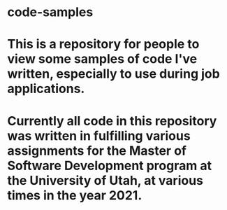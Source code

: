 # code-samples

# This is a repository for people to view some samples of code I've written, especially to use during job applications.

# Currently all code in this repository was written in fulfilling various assignments for the Master of Software Development program at the University of Utah, at various times in the year 2021.
